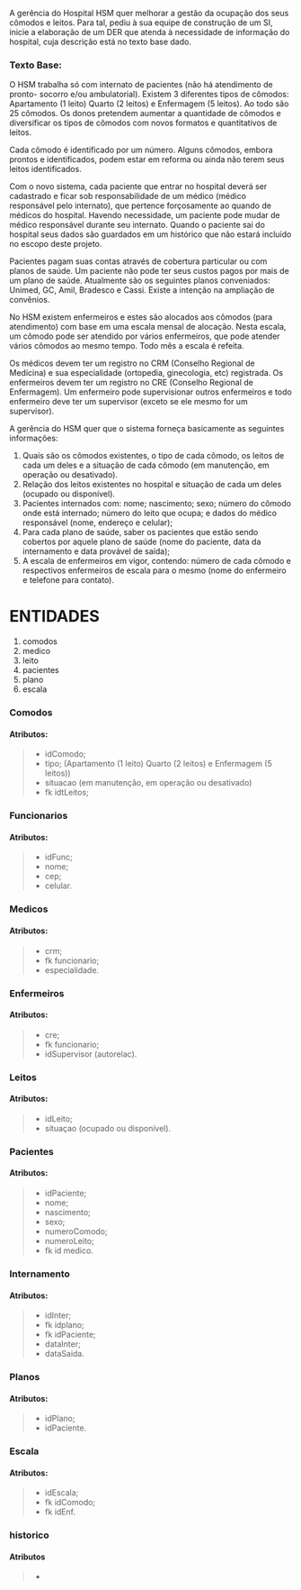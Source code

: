 A gerência do Hospital HSM quer melhorar a gestão da ocupação dos seus
cômodos e leitos. Para tal, pediu à sua equipe de construção de um SI, inicie a
elaboração de um DER que atenda à necessidade de informação do hospital, cuja
descrição está no texto base dado.

### Texto Base:

O HSM trabalha só com internato de pacientes (não há atendimento de pronto-
socorro e/ou ambulatorial). Existem 3 diferentes tipos de cômodos: Apartamento (1 leito)
Quarto (2 leitos) e Enfermagem (5 leitos). Ao todo são 25 cômodos. Os donos pretendem
aumentar a quantidade de cômodos e diversificar os tipos de cômodos com novos
formatos e quantitativos de leitos.

Cada cômodo é identificado por um número. Alguns cômodos, embora prontos e
identificados, podem estar em reforma ou ainda não terem seus leitos identificados.

Com o novo sistema, cada paciente que entrar no hospital deverá ser cadastrado
e ficar sob responsabilidade de um médico (médico responsável pelo internato), que
pertence forçosamente ao quando de médicos do hospital. Havendo necessidade, um
paciente pode mudar de médico responsável durante seu internato. Quando o paciente
sai do hospital seus dados são guardados em um histórico que não estará incluído no
escopo deste projeto.

Pacientes pagam suas contas através de cobertura particular ou com planos de
saúde. Um paciente não pode ter seus custos pagos por mais de um plano de saúde.
Atualmente são os seguintes planos conveniados: Unimed, GC, Amil, Bradesco e Cassi.
Existe a intenção na ampliação de convênios.

No HSM existem enfermeiros e estes são alocados aos cômodos (para
atendimento) com base em uma escala mensal de alocação. Nesta escala, um cômodo
pode ser atendido por vários enfermeiros, que pode atender vários cômodos ao mesmo
tempo. Todo mês a escala é refeita.

Os médicos devem ter um registro no CRM (Conselho Regional de Medicina) e
sua especialidade (ortopedia, ginecologia, etc) registrada. Os enfermeiros devem ter um
registro no CRE (Conselho Regional de Enfermagem). Um enfermeiro pode supervisionar
outros enfermeiros e todo enfermeiro deve ter um supervisor (exceto se ele mesmo for
um supervisor).

A gerência do HSM quer que o sistema forneça basicamente as seguintes
informações:

1. Quais são os cômodos existentes, o tipo de cada cômodo, os leitos de cada um
deles e a situação de cada cômodo (em manutenção, em operação ou
desativado).
2. Relação dos leitos existentes no hospital e situação de cada um deles (ocupado
ou disponível).
3. Pacientes internados com: nome; nascimento; sexo; número do cômodo onde
está internado; número do leito que ocupa; e dados do médico responsável
(nome, endereço e celular);
4. Para cada plano de saúde, saber os pacientes que estão sendo cobertos por
aquele plano de saúde (nome do paciente, data da internamento e data provável
de saída);
5. A escala de enfermeiros em vigor, contendo: número de cada cômodo e
respectivos enfermeiros de escala para o mesmo (nome do enfermeiro e telefone
para contato).

# ENTIDADES
1. comodos
2. medico
3. leito
4. pacientes
5. plano
6. escala

### Comodos
#### Atributos: 
> - idComodo;
> - tipo; (Apartamento (1 leito) Quarto (2 leitos) e Enfermagem (5 leitos))
> - situacao (em manutenção, em operação ou desativado)
> - fk idtLeitos;

### Funcionarios
#### Atributos:
> - idFunc;
> - nome; 
> - cep;
> - celular.

### Medicos
#### Atributos: 
> - crm;
> - fk funcionario;
> - especialidade.

### Enfermeiros
#### Atributos: 
> - cre;
> - fk funcionario;
> - idSupervisor (autorelac).

### Leitos
#### Atributos: 
> - idLeito;
> - situaçao (ocupado ou disponível).

### Pacientes
#### Atributos: 
> - idPaciente;
> - nome;
> - nascimento;
> - sexo;
> - numeroComodo;
> - numeroLeito;
> - fk id medico.

### Internamento
#### Atributos:
> - idInter;
> - fk idplano;
> - fk idPaciente;
> - dataInter;
> - dataSaida.

### Planos
#### Atributos: 
> - idPlano;
> - idPaciente.

### Escala
#### Atributos: 
> - idEscala;
> - fk idComodo;
> - fk idEnf.

### historico
#### Atributos
> - 